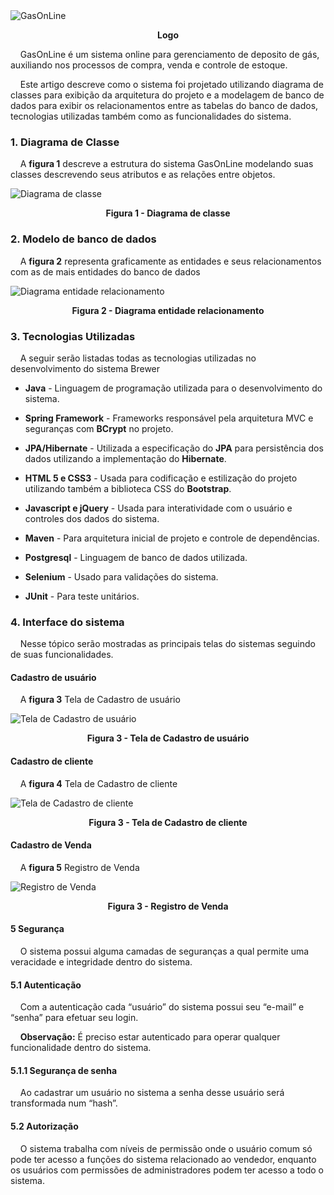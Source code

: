 <img src="https://uploaddeimagens.com.br/images/003/197/768/original/g%C3%A1s_online_png.png?1618521989" alt="GasOnLine" title="Clique para ampliar">
  <p align="center"> 
    <b>Logo</b> 
  </p> 
</img>


&nbsp;&nbsp;&nbsp;&nbsp;GasOnLine é um sistema online para gerenciamento de deposito de gás, auxiliando nos processos de compra, venda e controle de estoque.


&nbsp;&nbsp;&nbsp;&nbsp;Este artigo descreve como o sistema foi projetado utilizando diagrama de classes para exibição da arquitetura do projeto e a modelagem de banco de dados para exibir os relacionamentos entre as tabelas do banco de dados, tecnologias utilizadas também como as funcionalidades do sistema.


### 1. Diagrama de Classe

&nbsp;&nbsp;&nbsp;&nbsp;A **figura 1** descreve a estrutura do sistema GasOnLine modelando suas classes descrevendo seus atributos e as relações entre objetos.

<img src="https://uploaddeimagens.com.br/images/003/197/639/original/Class_Diagram.PNG?1618519282" alt="Diagrama de classe" title="Clique para ampliar">
  <p align="center"> 
    <b>Figura 1 - Diagrama de classe</b> 
  </p> 
</img>

### 2. Modelo de banco de dados
&nbsp;&nbsp;&nbsp;&nbsp;A **figura 2** representa graficamente as entidades e seus relacionamentos com as de mais entidades do banco de dados

<img src="https://uploaddeimagens.com.br/images/003/197/354/original/Modelo_Logico.png?1618512571" alt="Diagrama entidade relacionamento" title="Clique para ampliar">
  <p align="center"> 
    <b>Figura 2 - Diagrama entidade relacionamento</b> 
  </p> 
</img>

### 3. Tecnologias Utilizadas
&nbsp;&nbsp;&nbsp;&nbsp;A seguir serão listadas todas as tecnologias utilizadas no desenvolvimento do sistema Brewer

 - **Java** - Linguagem de programação utilizada para o desenvolvimento do sistema.
 
 - **Spring Framework** - Frameworks responsável pela arquitetura MVC e seguranças com **BCrypt** no projeto. 

 - **JPA/Hibernate** - Utilizada a especificação do **JPA**  para persistência dos dados utilizando a implementação do **Hibernate**.
 
 - **HTML 5 e CSS3** - Usada para codificação e estilização do projeto utilizando também a biblioteca CSS do **Bootstrap**.
 
 - **Javascript e jQuery** - Usada para interatividade com o usuário e controles dos dados do sistema.

 - **Maven** - Para arquitetura inicial de projeto e controle de dependências.

 - **Postgresql** - Linguagem de banco de dados utilizada.

 - **Selenium** - Usado para validações do sistema.

 - **JUnit** - Para teste unitários.


### 4. Interface do sistema
&nbsp;&nbsp;&nbsp;&nbsp;Nesse tópico serão mostradas as principais telas do sistemas seguindo de suas funcionalidades.

#### Cadastro de usuário
&nbsp;&nbsp;&nbsp;&nbsp;A **figura 3** Tela de Cadastro de usuário

<img src="https://i.ibb.co/SNNdvR6/Cad-Usuario.png" alt="Tela de Cadastro de usuário" title="Clique para ampliar">
  <p align="center"> 
    <b>Figura 3 - Tela de Cadastro de usuário</b> 
  </p> 
</img>


#### Cadastro de cliente
&nbsp;&nbsp;&nbsp;&nbsp;A **figura 4** Tela de Cadastro de cliente

<img src="https://uploaddeimagens.com.br/images/003/197/405/original/CadCliente.jpg?1618513825" alt="Tela de Cadastro de cliente" title="Clique para ampliar">
  <p align="center"> 
    <b>Figura 3 - Tela de Cadastro de cliente</b> 
  </p> 
</img>


#### Cadastro de Venda
&nbsp;&nbsp;&nbsp;&nbsp;A **figura 5** Registro de Venda

<img src="https://uploaddeimagens.com.br/images/003/197/407/original/RegistroVenda.jpg?1618513864" alt="Registro de Venda" title="Clique para ampliar">
  <p align="center"> 
    <b>Figura 3 - Registro de Venda</b> 
  </p> 
</img>
 
#### 5 Segurança
&nbsp;&nbsp;&nbsp;&nbsp;O sistema possui alguma camadas de seguranças a qual permite uma veracidade e integridade dentro do sistema.

#### 5.1 Autenticação
&nbsp;&nbsp;&nbsp;&nbsp;Com a autenticação cada “usuário” do sistema possui seu “e-mail” e “senha” para efetuar seu login. 

&nbsp;&nbsp;&nbsp;&nbsp;**Observação:** É preciso estar autenticado para operar qualquer funcionalidade dentro do sistema.

#### 5.1.1  Segurança de senha
&nbsp;&nbsp;&nbsp;&nbsp;Ao cadastrar um usuário no sistema a senha desse usuário será transformada num “hash”.

#### 5.2 Autorização
&nbsp;&nbsp;&nbsp;&nbsp;O sistema trabalha com níveis de permissão onde o usuário comum só pode ter acesso a funções do sistema relacionado ao vendedor, enquanto os usuários com permissões de administradores podem ter acesso a todo o sistema.
